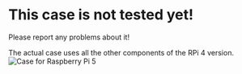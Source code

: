 # This case is not tested yet!
Please report any problems about it!

The actual case uses all the other components of the RPi 4 version.
![Case for Raspberry Pi 5](https://github.com/outdoorbits/case-for-little-backup-box/blob/main/Raspberry_Pi_5/Case_RPi5.png)
